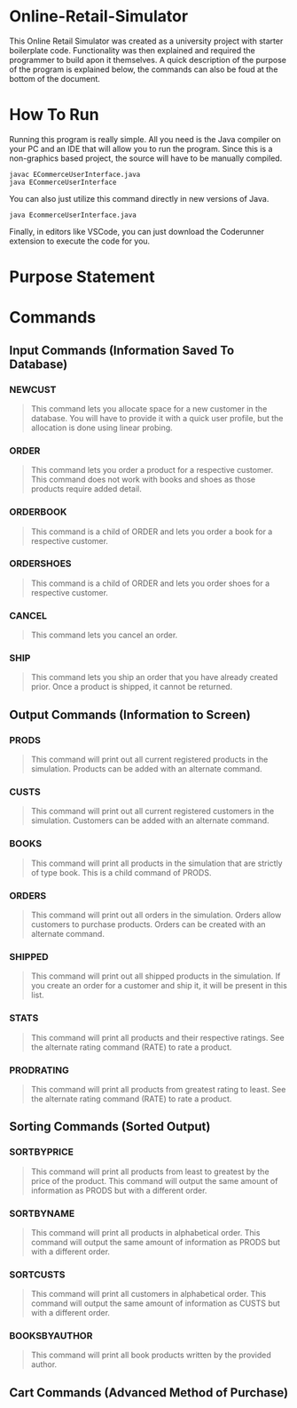 # Online-Retail-Simulator 
This Online Retail Simulator was created as a university project with starter boilerplate code. Functionality was then explained and required the programmer to build apon it themselves. A quick description of the purpose of the program is explained below, the commands can also be foud at the bottom of the document.

# How To Run
Running this program is really simple. All you need is the Java compiler on your PC and an IDE that will allow you to run the program. Since this is a non-graphics based project, the source will have to be manually compiled.

```
javac ECommerceUserInterface.java
java ECommerceUserInterface
```
You can also just utilize this command directly in new versions of Java.
```
java EcommerceUserInterface.java
```
Finally, in editors like VSCode, you can just download the Coderunner extension to execute the code for you.
# Purpose Statement


# Commands
## Input Commands (Information Saved To Database)
### **NEWCUST**
>This command lets you allocate space for a new customer in the database. You will have to provide it with a quick user profile, but the allocation is done using linear probing.
### **ORDER**
>This command lets you order a product for a respective customer. This command does not work with books and shoes as those products require added detail.
### **ORDERBOOK**
>This command is a child of ORDER and lets you order a book for a respective customer.
### **ORDERSHOES**
>This command is a child of ORDER and lets you order shoes for a respective customer.
### **CANCEL**
>This command lets you cancel an order.
### **SHIP**
>This command lets you ship an order that you have already created prior. Once a product is shipped, it cannot be returned.

## Output Commands (Information to Screen)
### **PRODS**
>This command will print out all current registered products in the simulation. Products can be added with an alternate command.
### **CUSTS**
>This command will print out all current registered customers in the simulation. Customers can be added with an alternate command.
### **BOOKS**
>This command will print all products in the simulation that are strictly of type book. This is a child command of PRODS.
### **ORDERS**
>This command will print out all orders in the simulation. Orders allow customers to purchase products. Orders can be created with an alternate command.
### **SHIPPED**
>This command will print out all shipped products in the simulation. If you create an order for a customer and ship it, it will be present in this list.
### **STATS**
>This command will print all products and their respective ratings. See the alternate rating command (RATE) to rate a product.
### **PRODRATING**
>This command will print all products from greatest rating to least. See the alternate rating command (RATE) to rate a product.

## Sorting Commands (Sorted Output)
### **SORTBYPRICE**
>This command will print all products from least to greatest by the price of the product. This command will output the same amount of information as PRODS but with a different order.
### **SORTBYNAME**
>This command will print all products in alphabetical order. This command will output the same amount of information as PRODS but with a different order.
### **SORTCUSTS**
>This command will print all customers in alphabetical order. This command will output the same amount of information as CUSTS but with a different order.
### **BOOKSBYAUTHOR**
>This command will print all book products written by the provided author.

## Cart Commands (Advanced Method of Purchase)
